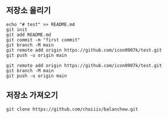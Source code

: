 
## 저장소 올리기 
```Git
echo "# test" >> README.md
git init
git add README.md
git commit -m "first commit"
git branch -M main
git remote add origin https://github.com/icon0907k/test.git
git push -u origin main

```


```Git
git remote add origin https://github.com/icon0907k/test.git
git branch -M main
git push -u origin main
```

## 저장소 가져오기
```Git
git clone https://github.com/choiiis/balanchew.git
```
